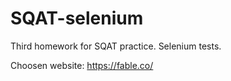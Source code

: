 # SQAT-selenium
Third homework for SQAT practice. Selenium tests.

Choosen website: https://fable.co/


